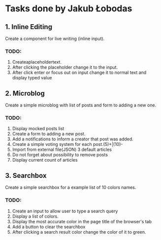 # Tasks done by Jakub Łobodas

## 1. Inline Editing
Create a component for live writing (inline input).

### TODO:
1. Createaplaceholdertext.
2. After clicking the placeholder change it to the input.
3. After click enter or focus out on input change it to normal text and display typed value

## 2. Microblog
Create a simple microblog with list of posts and form to adding a new one.

### TODO:
1. Display mocked posts list
2. Create a form to adding a new post.
3. Add a notifications to inform a creator that post was added.
4. Create a simple voting system for each post.(5)+|(10)-
5. Import from external file(JSON) 3 default articles
6. Do not forget about possibility to remove posts
7. Display current count of articles

## 3. Searchbox
Create a simple searchbox for a example list of 10 colors names.

### TODO:
1. Create an input to allow user to type a search query
2. Display a list of colors.
3. Display the most accurate color in the page title of the browser's tab
4. Add a button to clear the searchbox
5. After clicking a search result color change the color of it to green.
